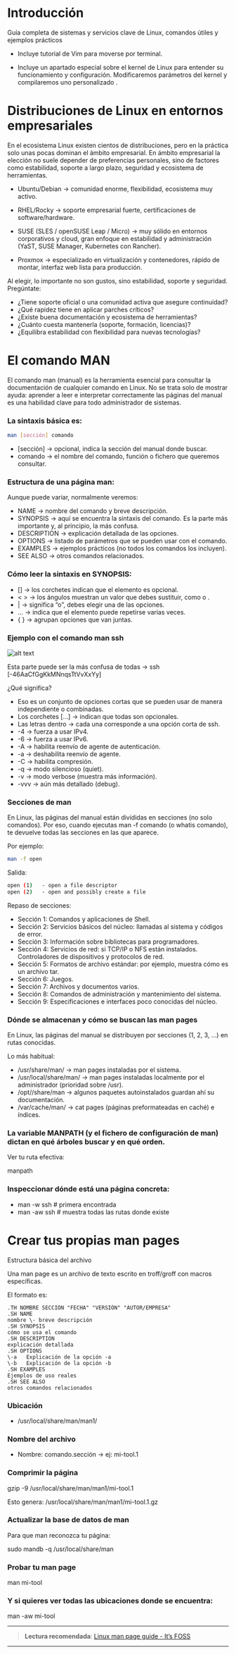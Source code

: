 # Introducción

Guía completa de sistemas y servicios clave de Linux, comandos útiles y ejemplos prácticos 

- Incluye tutorial de Vim para moverse por terminal. 

- Incluye un apartado especial sobre el kernel de Linux para entender su funcionamiento y configuración. Modificaremos parámetros del kernel y compilaremos uno personalizado . 

# Distribuciones de Linux en entornos empresariales

En el ecosistema Linux existen cientos de distribuciones, pero en la práctica solo unas pocas dominan el ámbito empresarial. En ámbito empresarial la elección no suele depender de preferencias personales, sino de factores como estabilidad, soporte a largo plazo, seguridad y ecosistema de herramientas.

- Ubuntu/Debian → comunidad enorme, flexibilidad, ecosistema muy activo.

- RHEL/Rocky → soporte empresarial fuerte, certificaciones de software/hardware.

- SUSE (SLES / openSUSE Leap / Micro) → muy sólido en entornos corporativos y cloud, gran enfoque en estabilidad y administración (YaST, SUSE Manager, Kubernetes con Rancher).

- Proxmox → especializado en virtualización y contenedores, rápido de montar, interfaz web lista para producción.

Al elegir, lo importante no son gustos, sino estabilidad, soporte y seguridad. Pregúntate:

- ¿Tiene soporte oficial o una comunidad activa que asegure continuidad?
- ¿Qué rapidez tiene en aplicar parches críticos?
- ¿Existe buena documentación y ecosistema de herramientas?
- ¿Cuánto cuesta mantenerla (soporte, formación, licencias)?
- ¿Equilibra estabilidad con flexibilidad para nuevas tecnologías?

# El comando MAN

El comando man (manual) es la herramienta esencial para consultar la documentación de cualquier comando en Linux. No se trata solo de mostrar ayuda: aprender a leer e interpretar correctamente las páginas del manual es una habilidad clave para todo administrador de sistemas.

### La sintaxis básica es:

```bash
man [sección] comando
```

- [sección] → opcional, indica la sección del manual donde buscar.
- comando → el nombre del comando, función o fichero que queremos consultar.

### Estructura de una página man:

Aunque puede variar, normalmente veremos:

- NAME → nombre del comando y breve descripción.
- SYNOPSIS → aquí se encuentra la sintaxis del comando. Es la parte más importante y, al principio, la más confusa.
- DESCRIPTION → explicación detallada de las opciones.
- OPTIONS → listado de parámetros que se pueden usar con el comando.
- EXAMPLES → ejemplos prácticos (no todos los comandos los incluyen).
- SEE ALSO → otros comandos relacionados.

### Cómo leer la sintaxis en SYNOPSIS:

- [] → los corchetes indican que el elemento es opcional.
- < > → los ángulos muestran un valor que debes sustituir, como <file> o <user>.
- | → significa “o”, debes elegir una de las opciones.
- ... → indica que el elemento puede repetirse varias veces.
- { } → agrupan opciones que van juntas.

### Ejemplo con el comando man ssh

![alt text](image.png)

Esta parte puede ser la más confusa de todas -> ssh [-46AaCfGgKkMNnqsTtVvXxYy]

¿Qué significa?

- Eso es un conjunto de opciones cortas que se pueden usar de manera independiente o combinadas.
- Los corchetes [...] → indican que todas son opcionales.
- Las letras dentro → cada una corresponde a una opción corta de ssh.
- -4 → fuerza a usar IPv4.
- -6 → fuerza a usar IPv6.
- -A → habilita reenvío de agente de autenticación.
- -a → deshabilita reenvío de agente.
- -C → habilita compresión.
- -q → modo silencioso (quiet).
- -v → modo verbose (muestra más información).
- -vvv → aún más detallado (debug).

### Secciones de man

En Linux, las páginas del manual están divididas en secciones (no solo comandos). Por eso, cuando ejecutas man -f comando (o whatis comando), te devuelve todas las secciones en las que aparece.

Por ejemplo:

```bash
man -f open
```

Salida:

```bash
open (1)   - open a file descriptor
open (2)   - open and possibly create a file
```

Repaso de secciones:

- Sección 1: Comandos y aplicaciones de Shell.
- Sección 2: Servicios básicos del núcleo: llamadas al sistema y códigos de error.
- Sección 3: Información sobre bibliotecas para programadores.
- Sección 4: Servicios de red: si TCP/IP o NFS están instalados. Controladores de dispositivos y protocolos de red.
- Sección 5: Formatos de archivo estándar: por ejemplo, muestra cómo es un archivo tar.
- Sección 6: Juegos.
- Sección 7: Archivos y documentos varios.
- Sección 8: Comandos de administración y mantenimiento del sistema.
- Sección 9: Especificaciones e interfaces poco conocidas del núcleo.

### Dónde se almacenan y cómo se buscan las man pages

En Linux, las páginas del manual se distribuyen por secciones (1, 2, 3, …) en rutas conocidas. 

Lo más habitual:

- /usr/share/man/ → man pages instaladas por el sistema.
- /usr/local/share/man/ → man pages instaladas localmente por el administrador (prioridad sobre /usr).
- /opt/<paquete>/share/man → algunos paquetes autoinstalados guardan ahí su documentación.
- /var/cache/man/ → cat pages (páginas preformateadas en caché) e índices.

### La variable MANPATH (y el fichero de configuración de man) dictan en qué árboles buscar y en qué orden.

Ver tu ruta efectiva:

manpath

### Inspeccionar dónde está una página concreta:
-  man -w ssh     # primera encontrada
- man -aw ssh    # muestra todas las rutas donde existe


# Crear tus propias man pages

Estructura básica del archivo

Una man page es un archivo de texto escrito en troff/groff con macros específicas.

El formato es:

```
.TH NOMBRE SECCIÓN "FECHA" "VERSIÓN" "AUTOR/EMPRESA"
.SH NAME
nombre \- breve descripción
.SH SYNOPSIS
cómo se usa el comando
.SH DESCRIPTION
explicación detallada
.SH OPTIONS
\-a   Explicación de la opción -a  
\-b   Explicación de la opción -b
.SH EXAMPLES
Ejemplos de uso reales
.SH SEE ALSO
otros comandos relacionados
```

### Ubicación

- /usr/local/share/man/man1/

### Nombre del archivo

- Nombre: comando.sección → ej: mi-tool.1

### Comprimir la página

gzip -9 /usr/local/share/man/man1/mi-tool.1

Esto genera: /usr/local/share/man/man1/mi-tool.1.gz

### Actualizar la base de datos de man

Para que man reconozca tu página:

sudo mandb -q /usr/local/share/man

### Probar tu man page

man mi-tool

### Y si quieres ver todas las ubicaciones donde se encuentra:

man -aw mi-tool

---

> **Lectura recomendada**: 
> [Linux man page guide - It’s FOSS](https://itsfoss.com/linux-man-page-guide)

---
